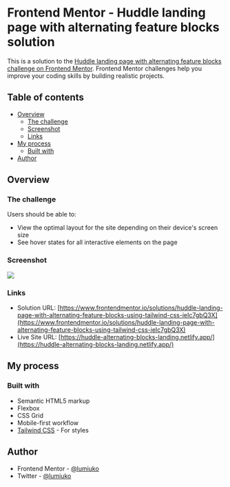 # Frontend Mentor - Huddle landing page with alternating feature blocks solution

This is a solution to the [Huddle landing page with alternating feature blocks challenge on Frontend Mentor](https://www.frontendmentor.io/challenges/huddle-landing-page-with-alternating-feature-blocks-5ca5f5981e82137ec91a5100). Frontend Mentor challenges help you improve your coding skills by building realistic projects.

## Table of contents

- [Overview](#overview)
  - [The challenge](#the-challenge)
  - [Screenshot](#screenshot)
  - [Links](#links)
- [My process](#my-process)
  - [Built with](#built-with)
- [Author](#author)

## Overview

### The challenge

Users should be able to:

- View the optimal layout for the site depending on their device's screen size
- See hover states for all interactive elements on the page

### Screenshot

![](https://i.imgur.com/ts7BMIX.png)

### Links

- Solution URL: [https://www.frontendmentor.io/solutions/huddle-landing-page-with-alternating-feature-blocks-using-tailwind-css-ieIc7gbQ3X](https://www.frontendmentor.io/solutions/huddle-landing-page-with-alternating-feature-blocks-using-tailwind-css-ieIc7gbQ3X)
- Live Site URL: [https://huddle-alternating-blocks-landing.netlify.app/](https://huddle-alternating-blocks-landing.netlify.app/)

## My process

### Built with

- Semantic HTML5 markup
- Flexbox
- CSS Grid
- Mobile-first workflow
- [Tailwind CSS](https://tailwindcss.com/) - For styles

## Author

- Frontend Mentor - [@lumiuko](https://www.frontendmentor.io/profile/lumiuko)
- Twitter - [@lumiuko](https://www.twitter.com/lumiuko)
